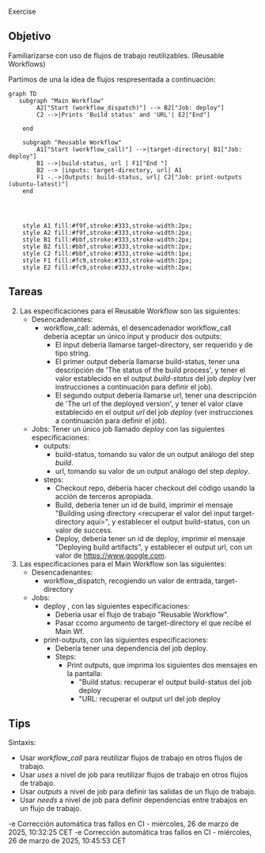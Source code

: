 Exercise
## Objetivo
Familiarizarse con uso de flujos de trabajo reutilizables. (Reusable Workflows)

Partimos de una la idea de flujos respresentada a continuación:

```mermaid
graph TD
   subgraph "Main Workflow"        
        A2["Start (workflow_dispatch)"] --> B2["Job: deploy"]               
        C2 -->|Prints 'Build status' and 'URL'| E2["End"]
      
    end

    subgraph "Reusable Workflow"
        A1["Start (workflow_call)"] -->|target-directory| B1["Job: deploy"]      
        B1 -->|build-status, url | F1["End "]        
        B2 --> |inputs: target-directory, url| A1
        F1 -.->|Outputs: build-status, url| C2["Job: print-outputs (ubuntu-latest)"]          
    end

 

  
    style A1 fill:#f9f,stroke:#333,stroke-width:2px;
    style A2 fill:#f9f,stroke:#333,stroke-width:2px;
    style B1 fill:#bbf,stroke:#333,stroke-width:2px;
    style B2 fill:#bbf,stroke:#333,stroke-width:2px;    
    style C2 fill:#bbf,stroke:#333,stroke-width:1px;
    style F1 fill:#fc9,stroke:#333,stroke-width:2px;
    style E2 fill:#fc9,stroke:#333,stroke-width:2px;

``` 

## Tareas


2. Las especificaciones para el Reusable Workflow son las siguientes:   
   - Desencadenantes:
     - workflow_call: además, el desencadenador workflow_call debería aceptar un único input y producir dos outputs:
       - El input debería llamarse target-directory, ser requerido y de tipo string.
       - El primer output debería llamarse build-status, tener una descripción de 'The status of the build process', y tener el valor establecido en el output *build-status* del job *deploy* (ver instrucciones a continuación para definir el job).
       - El segundo output debería llamarse url, tener una descripción de 'The url of the deployed version', y tener el valor clave establecido en el output *url* del job *deploy* (ver instrucciones a continuación para definir el job).
   - Jobs: Tener un único job llamado *deploy* con las siguientes especificaciones:  
      - outputs:
          - build-status, tomando su valor de un output análogo del step *build*.
          - url, tomando su valor de un output análogo del step *deploy*.
      - steps:
          - Checkout repo, debería hacer checkout del código usando la acción de terceros apropiada.
          - Build, debería tener un id de build, imprimir el mensaje "Building using directory <recuperar el valor del input target-directory aquí>", y establecer el output build-status, con un valor de success.
          - Deploy, debería tener un id de deploy, imprimir el mensaje "Deploying build artifacts", y establecer el output url, con un valor de https://www.google.com.
4. Las especificaciones para el Main Workflow son las siguientes:   
   - Desencadenantes:
     - workflow_dispatch, recogiendo un valor de entrada, target-directory
   - Jobs: 
      - deploy , con las siguientes especificaciones:
        - Debería usar el flujo de trabajo "Reusable Workflow". 
        - Pasar ccomo argumento de target-directory el que recibe el Main Wf.
      - print-outputs, con las siguientes especificaciones:
        - Debería tener una dependencia del job deploy.
        - Steps: 
          - Print outputs, que imprima los siguientes dos mensajes en la pantalla:
            - "Build status: recuperar el output build-status del job deploy
            - "URL: recuperar el output url del job deploy


## Tips

Sintaxis:
  - Usar *workflow_call* para reutilizar flujos de trabajo en otros flujos de trabajo.
  - Usar *uses* a nivel de job para reutilizar flujos de trabajo en otros flujos de trabajo.
  - Usar *outputs* a nivel de job para definir las salidas de un flujo de trabajo.
  - Usar *needs* a nivel de job para definir dependencias entre trabajos en un flujo de trabajo.


-e 
Corrección automática tras fallos en CI - miércoles, 26 de marzo de 2025, 10:32:25 CET
-e 
Corrección automática tras fallos en CI - miércoles, 26 de marzo de 2025, 10:45:53 CET
